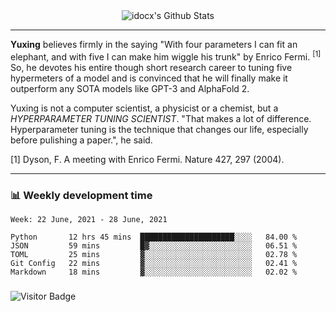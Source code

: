 <div align="center">
    <img align="center" src="https://github-readme-stats.vercel.app/api?username=idocx&show_icons=true&count_private=true&hide_border=true" alt="idocx's Github Stats"></img>
</div>

---

**Yuxing** believes firmly in the saying "With four parameters I can fit an elephant, and with five I can make him wiggle his trunk" by Enrico Fermi. <sup>[1]</sup> So, he devotes his entire though short research career to tuning five hypermeters of a model and is convinced that he will finally make it outperform any SOTA models like GPT-3 and AlphaFold 2.

Yuxing is not a computer scientist, a physicist or a chemist, but a *HYPERPARAMETER TUNING SCIENTIST*. "That makes a lot of difference. Hyperparameter tuning is the technique that changes our life, especially before pulishing a paper.", he said.

[1] Dyson, F. A meeting with Enrico Fermi. Nature 427, 297 (2004).


---

### 📊 Weekly development time
<!--START_SECTION:waka-->
```text
Week: 22 June, 2021 - 28 June, 2021

Python       12 hrs 45 mins  █████████████████████░░░░   84.00 % 
JSON         59 mins         █▓░░░░░░░░░░░░░░░░░░░░░░░   06.51 % 
TOML         25 mins         ▓░░░░░░░░░░░░░░░░░░░░░░░░   02.78 % 
Git Config   22 mins         ▓░░░░░░░░░░░░░░░░░░░░░░░░   02.41 % 
Markdown     18 mins         ▓░░░░░░░░░░░░░░░░░░░░░░░░   02.02 % 
```
<!--END_SECTION:waka-->

### 

![Visitor Badge](https://visitor-badge.laobi.icu/badge?page_id=idocx.idocx)